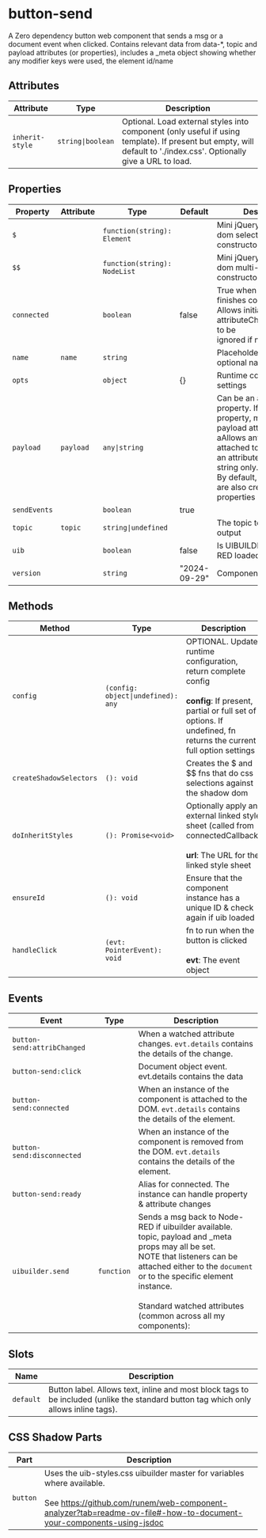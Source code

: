 # button-send

A Zero dependency button web component that sends a msg or a document event when clicked.
Contains relevant data from data-*, topic and payload attributes (or properties),
includes a _meta object showing whether any modifier keys were used, the element id/name

## Attributes

| Attribute       | Type              | Description                                      |
|-----------------|-------------------|--------------------------------------------------|
| `inherit-style` | `string\|boolean` | Optional. Load external styles into component (only useful if using template). If present but empty, will default to './index.css'. Optionally give a URL to load. |

## Properties

| Property     | Attribute | Type                         | Default      | Description                                      |
|--------------|-----------|------------------------------|--------------|--------------------------------------------------|
| `$`          |           | `function(string): Element`  |              | Mini jQuery-like shadow dom selector (see constructor) |
| `$$`         |           | `function(string): NodeList` |              | Mini jQuery-like shadow dom multi-selector (see constructor) |
| `connected`  |           | `boolean`                    | false        | True when instance finishes connecting.<br />Allows initial calls of attributeChangedCallback to be<br />ignored if needed. |
| `name`       | `name`    | `string`                     |              | Placeholder for the optional name attribute      |
| `opts`       |           | `object`                     | {}           | Runtime configuration settings                   |
| `payload`    | `payload` | `any\|string`                |              | Can be an attribute or property. If used as property, must not use payload attribute in html, aAllows any data to be attached to payload. As an attribute, allows a string only.<br />By default, all attributes are also created as properties |
| `sendEvents` |           | `boolean`                    | true         |                                                  |
| `topic`      | `topic`   | `string\|undefined`          |              | The topic to include in the output               |
| `uib`        |           | `boolean`                    | false        | Is UIBUILDER for Node-RED loaded?                |
| `version`    |           | `string`                     | "2024-09-29" | Component version                                |

## Methods

| Method                  | Type                               | Description                                      |
|-------------------------|------------------------------------|--------------------------------------------------|
| `config`                | `(config: object\|undefined): any` | OPTIONAL. Update runtime configuration, return complete config<br /><br />**config**: If present, partial or full set of options. If undefined, fn returns the current full option settings |
| `createShadowSelectors` | `(): void`                         | Creates the $ and $$ fns that do css selections against the shadow dom |
| `doInheritStyles`       | `(): Promise<void>`                | Optionally apply an external linked style sheet (called from connectedCallback)<br /><br />**url**: The URL for the linked style sheet |
| `ensureId`              | `(): void`                         | Ensure that the component instance has a unique ID & check again if uib loaded |
| `handleClick`           | `(evt: PointerEvent): void`        | fn to run when the button is clicked<br /><br />**evt**: The event object |

## Events

| Event                       | Type       | Description                                      |
|-----------------------------|------------|--------------------------------------------------|
| `button-send:attribChanged` |            | When a watched attribute changes. `evt.details` contains the details of the change. |
| `button-send:click`         |            | Document object event. evt.details contains the data |
| `button-send:connected`     |            | When an instance of the component is attached to the DOM. `evt.details` contains the details of the element. |
| `button-send:disconnected`  |            | When an instance of the component is removed from the DOM. `evt.details` contains the details of the element. |
| `button-send:ready`         |            | Alias for connected. The instance can handle property & attribute changes |
| `uibuilder.send`            | `function` | Sends a msg back to Node-RED if uibuilder available. topic, payload and _meta props may all be set.<br />NOTE that listeners can be attached either to the `document` or to the specific element instance.<br /><br />Standard watched attributes (common across all my components): |

## Slots

| Name      | Description                                      |
|-----------|--------------------------------------------------|
| `default` | Button label. Allows text, inline and most block tags to be included (unlike the standard button tag which only allows inline tags). |

## CSS Shadow Parts

| Part     | Description                                      |
|----------|--------------------------------------------------|
| `button` | Uses the uib-styles.css uibuilder master for variables where available.<br /><br />See https://github.com/runem/web-component-analyzer?tab=readme-ov-file#-how-to-document-your-components-using-jsdoc |
